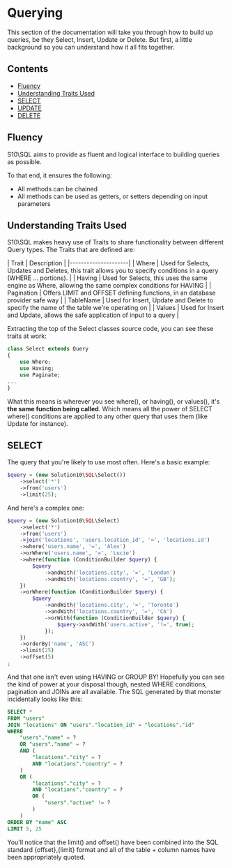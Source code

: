 # Querying

This section of the documentation will take you through how to build up queries, be they
Select, Insert, Update or Delete. But first, a little background so you can understand how it
all fits together.

## Contents

- [Fluency](#fluency)
- [Understanding Traits Used](#understanding-traits-used)
- [SELECT](#select)
- [UPDATE](#update)
- [DELETE](#delete)

## Fluency

S10\SQL aims to provide as fluent and logical interface to building queries as possible.

To that end, it ensures the following:

- All methods can be chained
- All methods can be used as getters, or setters depending on input parameters

## Understanding Traits Used

S10\SQL makes heavy use of Traits to share functionality between different Query types. The Traits
that are defined are:

| Trait | Description |
|---------------------|
| Where | Used for Selects, Updates and Deletes, this trait allows you to specify conditions in a query (WHERE ... portions). |
| Having | Used for Selects, this uses the same engine as Where, allowing the same complex conditions for HAVING |
| Pagination | Offers LIMIT and OFFSET defining functions, in an database provider safe way |
| TableName | Used for Insert, Update and Delete to specify the name of the table we're operating on |
| Values | Used for Insert and Update, allows the safe application of input to a query |

Extracting the top of the Select classes source code, you can see these traits at work:

```php
class Select extends Query
{
    use Where;
    use Having;
    use Paginate;
...
}
```

What this means is wherever you see where(), or having(), or values(), it's **the same function being called**. Which means
all the power of SELECT where() conditions are applied to any other query that uses them (like Update for instance).

## SELECT

The query that you're likely to use most often. Here's a basic example:

```php
$query = (new Solution10\SQL\Select())
    ->select('*')
    ->from('users')
    ->limit(25);
```

And here's a complex one:

```php
$query = (new Solution10\SQL\Select)
    ->select('*')
    ->from('users')
    ->join('locations', 'users.location_id', '=', 'locations.id')
    ->where('users.name', '=', 'Alex')
    ->orWhere('users.name', '=', 'Lucie')
    ->where(function (ConditionBuilder $query) {
        $query
            ->andWith('locations.city', '=', 'London')
            ->andWith('locations.country', '=', 'GB');
    })
    ->orWhere(function (ConditionBuilder $query) {
        $query
            ->andWith('locations.city', '=', 'Toronto')
            ->andWith('locations.country', '=', 'CA')
            ->orWith(function (ConditionBuilder $query) {
                $query->andWith('users.active', '!=', true);
            });
    })
    ->orderBy('name', 'ASC')
    ->limit(25)
    ->offset(5)
;
```

And that one isn't even using HAVING or GROUP BY! Hopefully you can see the kind of power at your
disposal though, nested WHERE conditions, pagination and JOINs are all available. The SQL generated by
that monster incidentally looks like this:

```sql
SELECT *
FROM "users"
JOIN "locations" ON "users"."location_id" = "locations"."id"
WHERE
    "users"."name" = ?
    OR "users"."name" = ?
    AND (
        "locations"."city" = ?
        AND "locations"."country" = ?
    )
    OR (
        "locations"."city" = ?
        AND "locations"."country" = ?
        OR (
            "users"."active" != ?
        )
    )
ORDER BY "name" ASC
LIMIT 5, 25
```

You'll notice that the limit() and offset() have been combined into the SQL standard {offset},{limit} format
and all of the table + column names have been appropriately quoted.
